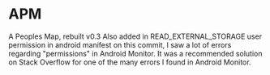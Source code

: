 # APM
A Peoples Map, rebuilt v0.3
Also added in READ_EXTERNAL_STORAGE user permission in android manifest on this commit, I saw a lot of errors regarding "permissions" in Android Monitor. It was a recommended solution on Stack Overflow for one of the many errors I found in Android Monitor.
